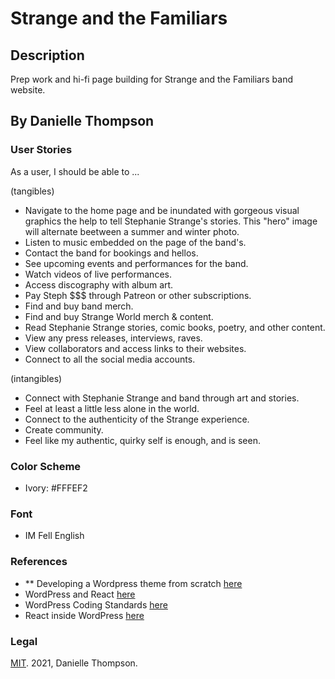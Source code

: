 # Strange and the Familiars

## Description

Prep work and hi-fi page building for Strange and the Familiars band website.

## By Danielle Thompson

### User Stories

As a user, I should be able to ...

(tangibles)
- Navigate to the home page and be inundated with gorgeous visual graphics the help to tell Stephanie Strange's stories. This "hero" image will alternate beetween a summer and winter photo.
- Listen to music embedded on the page of the band's.
- Contact the band for bookings and hellos.
- See upcoming events and performances for the band.
- Watch videos of live performances.
- Access discography with album art.
- Pay Steph $$$ through Patreon or other subscriptions.
- Find and buy band merch.
- Find and buy Strange World merch & content.
- Read Stephanie Strange stories, comic books, poetry, and other content.
- View any press releases, interviews, raves.
- View collaborators and access links to their websites.
- Connect to all the social media accounts.

(intangibles)
- Connect with Stephanie Strange and band through art and stories.
- Feel at least a little less alone in the world.
- Connect to the authenticity of the Strange experience.
- Create community.
- Feel like my authentic, quirky self is enough, and is seen.

### Color Scheme

- Ivory: #FFFEF2

### Font

- IM Fell English

### References

- ** Developing a Wordpress theme from scratch [here](https://www.taniarascia.com/developing-a-wordpress-theme-from-scratch/#installing-wordpress)
- WordPress and React [here](https://www.freecodecamp.org/news/wordpress-react-how-to-create-a-modern-web-app-using-wordpress-ef6cc6be0cd0/#:~:text=If%20you%20want%20to%20create,CMS%20like%20WordPress%2C%20you%20can!)
- WordPress Coding Standards [here](https://developer.wordpress.org/coding-standards/)
- React inside WordPress [here](https://dev.to/bobman38/how-to-use-react-inside-a-wordpress-application-49i)

### Legal

[MIT](https://opensource.org/licenses/MIT). 2021, Danielle Thompson.
